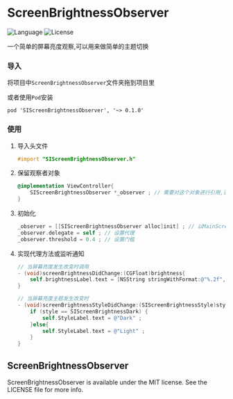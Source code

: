# ScreenBrightnessObserver

![Language](https://img.shields.io/badge/language-objc-orange.svg)
![License](https://img.shields.io/badge/license-MIT-blue.svg)  

一个简单的屏幕亮度观察,可以用来做简单的主题切换

### 导入
将项目中`ScreenBrightnessObserver`文件夹拖到项目里   

或者使用`Pod`安装

	pod 'SIScreenBrightnessObserver', '~> 0.1.0'	

### 使用
1. 导入头文件

	```objective-c
	#import "SIScreenBrightnessObserver.h"
	```

2. 保留观察者对象


	```objective-c
	@implementation ViewController{
    	SIScreenBrightnessObserver *_observer ; // 需要对这个对象进行引用,否则释放后不能进行监听
	}
	```
	
3. 初始化

	```objective-c
    _observer = [[SIScreenBrightnessObserver alloc]init] ; // 以MainScreen初始化
    _observer.delegate = self ; // 设置代理
    _observer.threshold = 0.4 ; // 设置门槛
	```
	
4. 实现代理方法或监听通知

	```objective-c
	// 当屏幕亮度发生改变时调用
	- (void)screenBrightnessDidChange:(CGFloat)brightness{
    	self.brightnessLabel.text = [NSString stringWithFormat:@"%.2f",brightness] ;
	}

	// 当屏幕亮度主题发生改变时
	- (void)screenBrightnessStyleDidChange:(SIScreenBrightnessStyle)style{
    	if (style == SIScreenBrightnessDark) {
        	self.StyleLabel.text = @"Dark" ;
    	}else{
        	self.StyleLabel.text = @"Light" ;
    	}
	}
	```
	
## ScreenBrightnessObserver
ScreenBrightnessObserver is available under the MIT license. See the LICENSE file for more info.